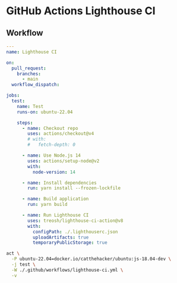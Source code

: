 # GitHub Actions Lighthouse CI

<!--
https://github.com/correttojs/next-monorepo/blob/main/.github/workflows/lighthouse.yml
-->

## Workflow

```yml
---
name: Lighthouse CI

on:
  pull_request:
    branches:
      - main
  workflow_dispatch:

jobs:
  test:
    name: Test
    runs-on: ubuntu-22.04

    steps:
      - name: Checkout repo
        uses: actions/checkout@v4
        # with:
        #   fetch-depth: 0

      - name: Use Node.js 14
        uses: actions/setup-node@v2
        with:
          node-version: 14

      - name: Install dependencies
        run: yarn install --frozen-lockfile

      - name: Build application
        run: yarn build

      - name: Run Lighthouse CI
        uses: treosh/lighthouse-ci-action@v8
        with:
          configPath: ./.lighthouserc.json
          uploadArtifacts: true
          temporaryPublicStorage: true
```

```sh
act \
  -P ubuntu-22.04=docker.io/catthehacker/ubuntu:js-18.04-dev \
  -j test \
  -W ./.github/workflows/lighthouse-ci.yml \
  -v
```
